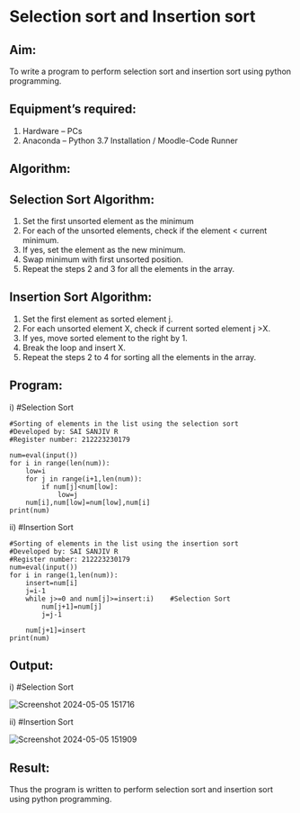 # Selection sort and Insertion sort
## Aim:
To write a program to perform selection sort and insertion sort using python programming.
## Equipment’s required:
1.	Hardware – PCs
2.	Anaconda – Python 3.7 Installation / Moodle-Code Runner
## Algorithm:
## Selection Sort Algorithm:
1.	Set the first unsorted element as the minimum
2.	For each of the unsorted elements, check if the element < current minimum.
3.	If yes, set the element as the new minimum.
4.	Swap minimum with first unsorted position.
5.	Repeat the steps 2 and 3 for all the elements in the array.
## Insertion Sort Algorithm:
1.	Set the first element as sorted element j.
2.	For each unsorted element X, check if current sorted element j >X.
3.	If yes, move sorted element to the right by 1.
4.	Break the loop and insert X.
5.	Repeat the steps 2 to 4 for sorting all the elements in the array.
## Program:
i)	#Selection Sort
```
#Sorting of elements in the list using the selection sort
#Developed by: SAI SANJIV R
#Register number: 212223230179

num=eval(input())
for i in range(len(num)):
    low=i
    for j in range(i+1,len(num)):
        if num[j]<num[low]:
            low=j
    num[i],num[low]=num[low],num[i]
print(num)    

```
ii)	#Insertion Sort
```
#Sorting of elements in the list using the insertion sort
#Developed by: SAI SANJIV R
#Register number: 212223230179
num=eval(input())
for i in range(1,len(num)):
    insert=num[i]
    j=i-1
    while j>=0 and num[j]>=insert:i)	#Selection Sort
        num[j+1]=num[j]
        j=j-1
        
    num[j+1]=insert
print(num)

```

## Output:
i)	#Selection Sort

![Screenshot 2024-05-05 151716](https://github.com/SaiSanjiv/Sorting-Algorithms/assets/151772975/1a366d52-4bb0-47bd-b6b0-a411dfa27c46)

ii)	#Insertion Sort

![Screenshot 2024-05-05 151909](https://github.com/SaiSanjiv/Sorting-Algorithms/assets/151772975/d736f8a8-5f37-4e93-993b-5c0c4c44491c)



## Result:
Thus the program is written to perform selection sort and insertion sort using python programming.
